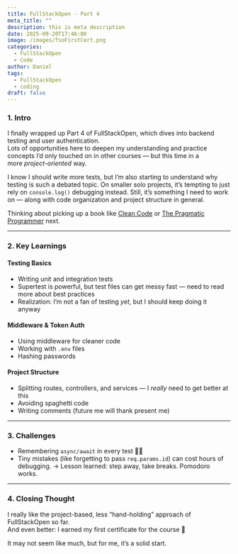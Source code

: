 ```yaml
---
title: FullStackOpen - Part 4
meta_title: ""
description: this is meta description
date: 2025-09-20T17:46:00
image: /images/fsoFirstCert.png
categories:
  - FullStackOpen
  - Code
author: Daniel
tags:
  - FullStackOpen
  - coding
draft: false
---
```


### 1. Intro

I finally wrapped up Part 4 of FullStackOpen, which dives into backend testing and user authentication.  
Lots of opportunities here to deepen my understanding and practice concepts I’d only touched on in other courses — but this time in a more *project-oriented* way.

I know I should write more tests, but I’m also starting to understand why testing is such a debated topic. On smaller solo projects, it’s tempting to just rely on `console.log()` debugging instead. Still, it’s something I need to work on — along with code organization and project structure in general.

Thinking about picking up a book like [Clean Code](https://books.google.de/books/about/Clean_Code.html?id=EpeDEQAAQBAJ&source=kp_book_description&redir_esc=y) or [The Pragmatic Programmer](https://en.wikipedia.org/wiki/The_Pragmatic_Programmer) next.

---

### 2. Key Learnings

#### Testing Basics

- Writing unit and integration tests
- Supertest is powerful, but test files can get messy fast — need to read more about best practices
- Realization: I’m not a fan of testing *yet*, but I should keep doing it anyway

#### Middleware & Token Auth

- Using middleware for cleaner code
- Working with `.env` files
- Hashing passwords

#### Project Structure

- Splitting routes, controllers, and services — I *really* need to get better at this
- Avoiding spaghetti code
- Writing comments (future me will thank present me)

---

### 3. Challenges

- Remembering `async/await` in every test 🤦🏻
- Tiny mistakes (like forgetting to pass `req.params.id`) can cost hours of debugging.
  → Lesson learned: step away, take breaks. Pomodoro works.

---

### 4. Closing Thought

I really like the project-based, less “hand-holding” approach of FullStackOpen so far.  
And even better: I earned my first certificate for the course 🎉

It may not seem like much, but for me, it’s a solid start.
